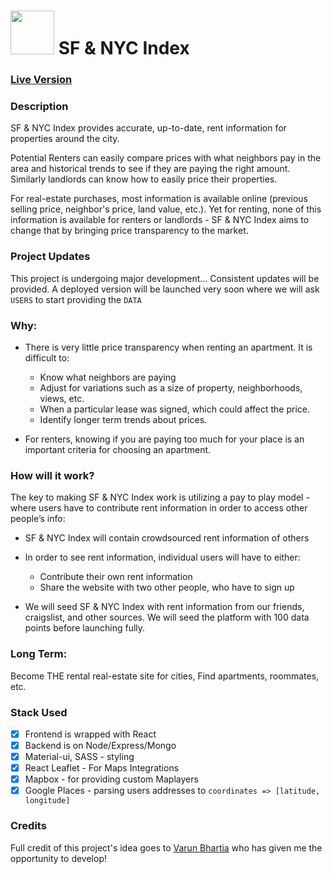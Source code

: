 # <img src="http://sfrentindex.com/images/landlord.svg" height="70px"> SF & NYC Index 


### [Live Version](https://rent-maps.herokuapp.com/)

### Description

SF & NYC Index provides accurate, up-to-date, rent information for properties around the city. 

Potential Renters can easily compare prices with what neighbors pay in the area and historical trends to see if they are paying the right amount. Similarly landlords can know how to easily price their properties.

For real-estate purchases, most information is available online (previous selling price, neighbor's price, land value, etc.). Yet for renting, none of this information is available for renters or landlords - SF & NYC Index aims to change that by bringing price transparency to the market.

### Project Updates
This project is undergoing major development... Consistent updates will be provided. A deployed version will be launched very soon where we will ask `USERS` to start providing the `DATA`


### Why:
  * There is very little price transparency when renting an apartment. It is difficult to:
    * Know what neighbors are paying
    * Adjust for variations such as a size of property, neighborhoods, views, etc. 
    * When a particular lease was signed, which could affect the price.
    * Identify longer term trends about prices.

  * For renters, knowing if you are paying too much for your place is an important criteria for choosing an apartment.

### How will it work?

The key to making SF & NYC Index work is utilizing a pay to play model - where users have to contribute rent information in order to access other people’s info:
  * SF & NYC Index will contain crowdsourced rent information of others

  * In order to see rent information, individual users will have to either:
    * Contribute their own rent information
    * Share the website with two other people, who have to sign up

  * We will seed SF & NYC Index with rent information from our friends, craigslist, and
  other sources. We will seed the platform with 100 data points before launching fully.

### Long Term:
Become THE rental real-estate site for cities, Find apartments, roommates, etc.


### Stack Used
  - [x] Frontend is wrapped with React
  - [x] Backend is on Node/Express/Mongo
  - [x] Material-ui, SASS - styling
  - [x] React Leaflet - For Maps Integrations
  - [x] Mapbox - for providing custom Maplayers
  - [x] Google Places - parsing users addresses to `coordinates => [latitude, longitude]`

### Credits
Full credit of this project's idea goes to [Varun Bhartia](https://github.com/vbhartia) who has given me the opportunity to develop!



